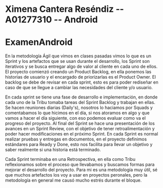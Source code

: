 # Ximena Cantera Reséndiz  --  A01277310  --  Android

# ExamenAndroid

En la metodología Ágil que vimos en clases pasadas vimos lo que es un Sprint y los artefactos que se usan durante el desarrollo, los Sprint son iterativos y se busca entregar algo de valor al cliente en cada uno de ellos. El proyecto comienzó creando un Product Backlog, en ella ponemos las historias de usuario y el encargado de priorizarlas es el Product Owner. El backlog se debe de revisar en cada sprint, esto es para poder rediseñar en caso de que se llegue a cambiar las necesidades del cliente y/o usuario.

En cada sprint se tiene una fase de desarrollo e implementación, en donde cada uno de la Tribu tomaba tareas del Sprint Backlog y trabajan en ellas. Se hacen reuniones diarias (Daily's), nosotros lo haciamos por Squads y comentabamos lo que hicimos en el día, si nos atoramos en algo y que vamos a hacer el día siguiente, con eso podemos evaluar como va el progreso del proyecto. Al final del Sprint se hace una presentación de los avances en un Sprint Review, con el objetivo de tener retroalimentación y poder hacer modificaciones en el próximo Sprint. En cada Sprint es normal realizar pruebas y entregas en documentos, en el proyecto definimos estándares para Ready y Done, esto nos facilita para llevar un objetivo y saber realmente si una historia está terminado.

Cada Sprint terminaba en una Retrospectiva, en ella como Tribu reflexionamos sobre el proceso que llevabamos y buscamos formas para mejorar el desarrollo del proyecto. Para mi es una metodología muy útil, sé que muchos artefactos los voy a usar en proyectos peronales, pero la metodología en general me causó mucho estrés durante el bloque.
